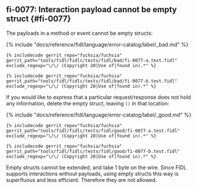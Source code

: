 ## fi-0077: Interaction payload cannot be empty struct {#fi-0077}

The payloads in a method or event cannot be empty structs:

{% include "docs/reference/fidl/language/error-catalog/label/_bad.md" %}

```fidl
{% includecode gerrit_repo="fuchsia/fuchsia" gerrit_path="tools/fidl/fidlc/tests/fidl/bad/fi-0077-a.test.fidl" exclude_regexp="\/\/ (Copyright 20|Use of|found in).*" %}
```

```fidl
{% includecode gerrit_repo="fuchsia/fuchsia" gerrit_path="tools/fidl/fidlc/tests/fidl/bad/fi-0077-b.test.fidl" exclude_regexp="\/\/ (Copyright 20|Use of|found in).*" %}
```

If you would like to express that a particular request/response does not hold
any information, delete the empty struct, leaving `()` in that location:

{% include "docs/reference/fidl/language/error-catalog/label/_good.md" %}

```fidl
{% includecode gerrit_repo="fuchsia/fuchsia" gerrit_path="tools/fidl/fidlc/tests/fidl/good/fi-0077-a.test.fidl" exclude_regexp="\/\/ (Copyright 20|Use of|found in).*" %}
```

```fidl
{% includecode gerrit_repo="fuchsia/fuchsia" gerrit_path="tools/fidl/fidlc/tests/fidl/good/fi-0077-b.test.fidl" exclude_regexp="\/\/ (Copyright 20|Use of|found in).*" %}
```

Empty structs cannot be extended, and take 1 byte on the wire. Since FIDL
supports interactions without payloads, using empty structs this way is
superfluous and less efficient. Therefore they are not allowed.
